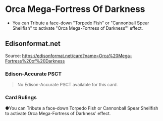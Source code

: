 # Orca Mega-Fortress Of Darkness

*   You can Tribute a face-down "Torpedo Fish" or "Cannonball Spear Shellfish" to activate "Orca Mega-Fortress of Darkness"' effect.

## Edisonformat.net

Source: https://edisonformat.net/card?name=Orca%20Mega-Fortress%20of%20Darkness

### Edison-Accurate PSCT

> No Edison-Accurate PSCT available for this card.

### Card Rulings

●You can Tribute a face-down Torpedo Fish or Cannonball Spear Shellfish to activate Orca Mega-Fortress of Darkness' effect.
            